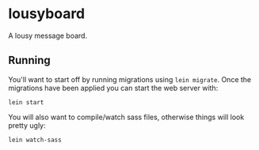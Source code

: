 # lousyboard
A lousy message board.

## Running
You'll want to start off by running migrations using `lein migrate`. Once the
migrations have been applied you can start the web server with:

    lein start

You will also want to compile/watch sass files, otherwise things will look 
pretty ugly:

    lein watch-sass

